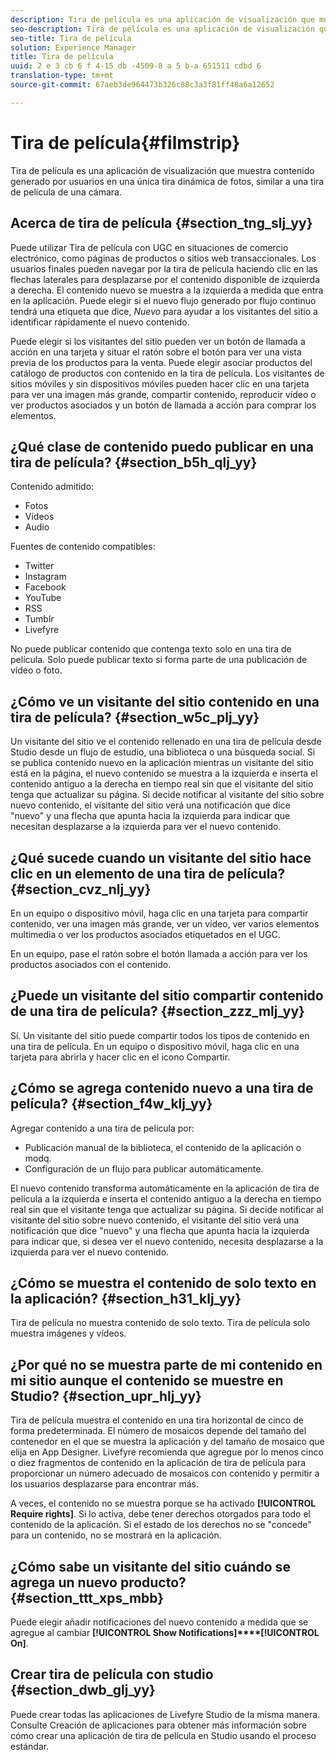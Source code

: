 ```yaml
---
description: Tira de película es una aplicación de visualización que muestra contenido generado por usuarios en una única tira dinámica de fotos, similar a una tira de película de una cámara.
seo-description: Tira de película es una aplicación de visualización que muestra contenido generado por usuarios en una única tira dinámica de fotos, similar a una tira de película de una cámara.
seo-title: Tira de película
solution: Experience Manager
title: Tira de película
uuid: 2 e 3 cb 6 f 4-15 db -4509-8 a 5 b-a 651511 cdbd 6
translation-type: tm+mt
source-git-commit: 67aeb3de964473b326c88c3a3f81ff48a6a12652

---
```



# Tira de película{#filmstrip}

Tira de película es una aplicación de visualización que muestra contenido generado por usuarios en una única tira dinámica de fotos, similar a una tira de película de una cámara.

## Acerca de tira de película {#section_tng_slj_yy}

Puede utilizar Tira de película con UGC en situaciones de comercio electrónico, como páginas de productos o sitios web transaccionales. Los usuarios finales pueden navegar por la tira de película haciendo clic en las flechas laterales para desplazarse por el contenido disponible de izquierda a derecha. El contenido nuevo se muestra a la izquierda a medida que entra en la aplicación. Puede elegir si el nuevo flujo generado por flujo continuo tendrá una etiqueta que dice, *Nuevo* para ayudar a los visitantes del sitio a identificar rápidamente el nuevo contenido.

Puede elegir si los visitantes del sitio pueden ver un botón de llamada a acción en una tarjeta y situar el ratón sobre el botón para ver una vista previa de los productos para la venta. Puede elegir asociar productos del catálogo de productos con contenido en la tira de película. Los visitantes de sitios móviles y sin dispositivos móviles pueden hacer clic en una tarjeta para ver una imagen más grande, compartir contenido, reproducir vídeo o ver productos asociados y un botón de llamada a acción para comprar los elementos.

## ¿Qué clase de contenido puedo publicar en una tira de película? {#section_b5h_qlj_yy}

Contenido admitido:

* Fotos
* Vídeos
* Audio

Fuentes de contenido compatibles:

* Twitter
* Instagram
* Facebook
* YouTube
* RSS
* Tumblr
* Livefyre

No puede publicar contenido que contenga texto solo en una tira de película. Solo puede publicar texto si forma parte de una publicación de vídeo o foto.

## ¿Cómo ve un visitante del sitio contenido en una tira de película? {#section_w5c_plj_yy}

Un visitante del sitio ve el contenido rellenado en una tira de película desde Studio desde un flujo de estudio, una biblioteca o una búsqueda social. Si se publica contenido nuevo en la aplicación mientras un visitante del sitio está en la página, el nuevo contenido se muestra a la izquierda e inserta el contenido antiguo a la derecha en tiempo real sin que el visitante del sitio tenga que actualizar su página. Si decide notificar al visitante del sitio sobre nuevo contenido, el visitante del sitio verá una notificación que dice &quot;nuevo&quot; y una flecha que apunta hacia la izquierda para indicar que necesitan desplazarse a la izquierda para ver el nuevo contenido.

## ¿Qué sucede cuando un visitante del sitio hace clic en un elemento de una tira de película? {#section_cvz_nlj_yy}

En un equipo o dispositivo móvil, haga clic en una tarjeta para compartir contenido, ver una imagen más grande, ver un vídeo, ver varios elementos multimedia o ver los productos asociados etiquetados en el UGC.

En un equipo, pase el ratón sobre el botón llamada a acción para ver los productos asociados con el contenido.

## ¿Puede un visitante del sitio compartir contenido de una tira de película? {#section_zzz_mlj_yy}

Sí. Un visitante del sitio puede compartir todos los tipos de contenido en una tira de película. En un equipo o dispositivo móvil, haga clic en una tarjeta para abrirla y hacer clic en el icono Compartir.

## ¿Cómo se agrega contenido nuevo a una tira de película? {#section_f4w_klj_yy}

Agregar contenido a una tira de película por:

* Publicación manual de la biblioteca, el contenido de la aplicación o modq.
* Configuración de un flujo para publicar automáticamente.

El nuevo contenido transforma automáticamente en la aplicación de tira de película a la izquierda e inserta el contenido antiguo a la derecha en tiempo real sin que el visitante tenga que actualizar su página. Si decide notificar al visitante del sitio sobre nuevo contenido, el visitante del sitio verá una notificación que dice &quot;nuevo&quot; y una flecha que apunta hacia la izquierda para indicar que, si desea ver el nuevo contenido, necesita desplazarse a la izquierda para ver el nuevo contenido.

## ¿Cómo se muestra el contenido de solo texto en la aplicación? {#section_h31_klj_yy}

Tira de película no muestra contenido de solo texto. Tira de película solo muestra imágenes y vídeos.

## ¿Por qué no se muestra parte de mi contenido en mi sitio aunque el contenido se muestre en Studio? {#section_upr_hlj_yy}

Tira de película muestra el contenido en una tira horizontal de cinco de forma predeterminada. El número de mosaicos depende del tamaño del contenedor en el que se muestra la aplicación y del tamaño de mosaico que elija en App Designer. Livefyre recomienda que agregue por lo menos cinco o diez fragmentos de contenido en la aplicación de tira de película para proporcionar un número adecuado de mosaicos con contenido y permitir a los usuarios desplazarse para encontrar más.

A veces, el contenido no se muestra porque se ha activado **[!UICONTROL Require rights]**. Si lo activa, debe tener derechos otorgados para todo el contenido de la aplicación. Si el estado de los derechos no se &quot;concede&quot; para un contenido, no se mostrará en la aplicación.

## ¿Cómo sabe un visitante del sitio cuándo se agrega un nuevo producto? {#section_ttt_xps_mbb}

Puede elegir añadir notificaciones del nuevo contenido a medida que se agregue al cambiar **[!UICONTROL Show Notifications]****[!UICONTROL On]**.

## Crear tira de película con studio {#section_dwb_glj_yy}

Puede crear todas las aplicaciones de Livefyre Studio de la misma manera. Consulte Creación de aplicaciones para obtener más información sobre cómo crear una aplicación de tira de película en Studio usando el proceso estándar.